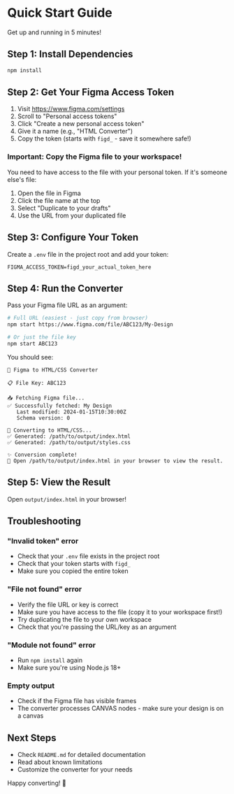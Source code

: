 # Quick Start Guide

Get up and running in 5 minutes!

## Step 1: Install Dependencies

```bash
npm install
```

## Step 2: Get Your Figma Access Token

1. Visit https://www.figma.com/settings
2. Scroll to "Personal access tokens"
3. Click "Create a new personal access token"
4. Give it a name (e.g., "HTML Converter")
5. Copy the token (starts with `figd_` - save it somewhere safe!)

### Important: Copy the Figma file to your workspace!
You need to have access to the file with your personal token. If it's someone else's file:
1. Open the file in Figma
2. Click the file name at the top
3. Select "Duplicate to your drafts"
4. Use the URL from your duplicated file

## Step 3: Configure Your Token

Create a `.env` file in the project root and add your token:

```
FIGMA_ACCESS_TOKEN=figd_your_actual_token_here
```

## Step 4: Run the Converter

Pass your Figma file URL as an argument:

```bash
# Full URL (easiest - just copy from browser)
npm start https://www.figma.com/file/ABC123/My-Design

# Or just the file key
npm start ABC123
```

You should see:
```
🎨 Figma to HTML/CSS Converter

📋 File Key: ABC123

📥 Fetching Figma file...
✅ Successfully fetched: My Design
   Last modified: 2024-01-15T10:30:00Z
   Schema version: 0

🔄 Converting to HTML/CSS...
✅ Generated: /path/to/output/index.html
✅ Generated: /path/to/output/styles.css

✨ Conversion complete!
📂 Open /path/to/output/index.html in your browser to view the result.
```

## Step 5: View the Result

Open `output/index.html` in your browser!

## Troubleshooting

### "Invalid token" error
- Check that your `.env` file exists in the project root
- Check that your token starts with `figd_`
- Make sure you copied the entire token

### "File not found" error
- Verify the file URL or key is correct
- Make sure you have access to the file (copy it to your workspace first!)
- Try duplicating the file to your own workspace
- Check that you're passing the URL/key as an argument

### "Module not found" error
- Run `npm install` again
- Make sure you're using Node.js 18+

### Empty output
- Check if the Figma file has visible frames
- The converter processes CANVAS nodes - make sure your design is on a canvas

## Next Steps

- Check `README.md` for detailed documentation
- Read about known limitations
- Customize the converter for your needs

Happy converting! 🎉

